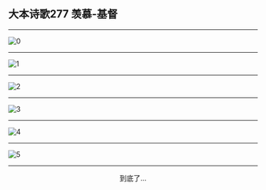 
## 大本诗歌277 羡慕-基督
        
<div id="aplayer0"></div>

---

<img alt="0" data-original="/data/d0276/0.png">

---

<img alt="1" data-original="/data/d0276/1.png">

---

<img alt="2" data-original="/data/d0276/2.png">

---

<img alt="3" data-original="/data/d0276/3.png">

---

<img alt="4" data-original="/data/d0276/4.png">

---

<img alt="5" data-original="/data/d0276/5.png">

---

<p style="text-align: center">到底了...</p>

<script src="/js/dist-view.js"></script>

<script>
MAIN.id = 'd0276';
        
const ap0 = new APlayer({
    container: document.getElementById('aplayer0'),
    volume: 1,
    loop: 'none',
    preload: 'none',
    audio: [{
        name: '大本诗歌277.mp3',
        artist: '大本诗歌',
        url: 'https://res.wx.qq.com/voice/getvoice?mediaid=MzI0NTk3MDM5M18yMjQ3NDkwOTQ3',
        cover: '/favicon'
    }]
});
</script>
